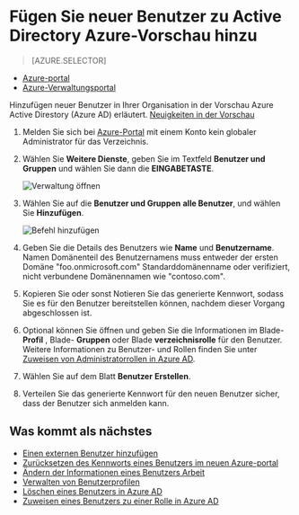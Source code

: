 <properties
    pageTitle="Hinzufügen neuer Benutzer zu Active Directory Azure Vorschau | Microsoft Azure"
    description="Erläutert, wie neue Benutzer hinzufügen oder Ändern von Benutzerinformationen in Azure Active Directory."
    services="active-directory"
    documentationCenter=""
    authors="curtand"
    manager="femila"
    editor=""/>

<tags
    ms.service="active-directory"
    ms.workload="identity"
    ms.tgt_pltfrm="na"
    ms.devlang="na"
    ms.topic="article"
    ms.date="09/12/2016"
    ms.author="curtand"/>


# <a name="add-new-users-to-azure-active-directory-preview"></a>Fügen Sie neuer Benutzer zu Active Directory Azure-Vorschau hinzu

> [AZURE.SELECTOR]
- [Azure-portal](active-directory-users-create-azure-portal.md)
- [Azure-Verwaltungsportal](active-directory-create-users.md)

Hinzufügen neuer Benutzer in Ihrer Organisation in der Vorschau Azure Active Direstory (Azure AD) erläutert. [Neuigkeiten in der Vorschau](active-directory-preview-explainer.md)

1.  Melden Sie sich bei [Azure-Portal](https://portal.azure.com) mit einem Konto kein globaler Administrator für das Verzeichnis.

2.  Wählen Sie **Weitere Dienste**, geben Sie im Textfeld **Benutzer und Gruppen** und wählen Sie dann die **EINGABETASTE**.

    ![Verwaltung öffnen](./media/active-directory-users-create-azure-portal/create-users-user-management.png)

3.  Wählen Sie auf die **Benutzer und Gruppen** **alle Benutzer**, und wählen Sie **Hinzufügen**.

    ![Befehl hinzufügen](./media/active-directory-users-create-azure-portal/create-users-add-command.png)

4.  Geben Sie die Details des Benutzers wie **Name** und **Benutzername**. Namen Domänenteil des Benutzernamens muss entweder der ersten Domäne "foo.onmicrosoft.com" Standarddomänenname oder verifiziert, nicht verbundene Domänennamen wie "contoso.com".

5. Kopieren Sie oder sonst Notieren Sie das generierte Kennwort, sodass Sie es für den Benutzer bereitstellen können, nachdem dieser Vorgang abgeschlossen ist.

6. Optional können Sie öffnen und geben Sie die Informationen im Blade- **Profil** , Blade- **Gruppen** oder Blade **verzeichnisrolle** für den Benutzer. Weitere Informationen zu Benutzer- und Rollen finden Sie unter [Zuweisen von Administratorrollen in Azure AD](active-directory-assign-admin-roles.md).

7.  Wählen Sie auf dem Blatt **Benutzer** **Erstellen**.

8. Verteilen Sie das generierte Kennwort für den neuen Benutzer sicher, dass der Benutzer sich anmelden kann.

## <a name="whats-next"></a>Was kommt als nächstes

- [Einen externen Benutzer hinzufügen](active-directory-users-create-external-azure-portal.md)
- [Zurücksetzen des Kennworts eines Benutzers im neuen Azure-portal](active-directory-users-reset-password-azure-portal.md)
- [Ändern der Informationen eines Benutzers Arbeit](active-directory-users-work-info-azure-portal.md)
- [Verwalten von Benutzerprofilen](active-directory-users-profile-azure-portal.md)
- [Löschen eines Benutzers in Azure AD](active-directory-users-delete-user-azure-portal.md)
- [Zuweisen eines Benutzers zu einer Rolle in Azure AD](active-directory-users-assign-role-azure-portal.md)
